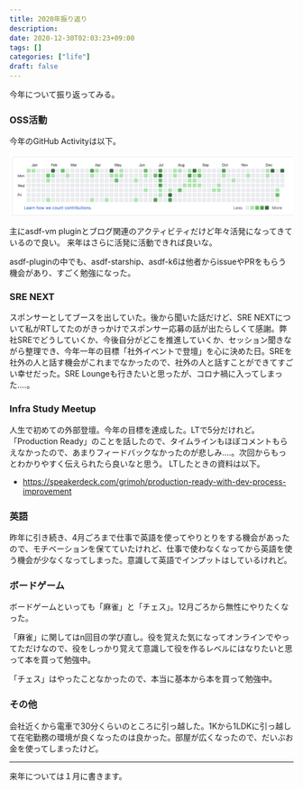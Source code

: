 ```yaml
---
title: 2020年振り返り
description:
date: 2020-12-30T02:03:23+09:00
tags: []
categories: ["life"]
draft: false
---
```


今年について振り返ってみる。

### OSS活動

今年のGitHub Activityは以下。

![](image1.png)

主にasdf-vm pluginとブログ関連のアクティビティだけど年々活発になってきているので良い。
来年はさらに活発に活動できれば良いな。

asdf-pluginの中でも、asdf-starship、asdf-k6は他者からissueやPRをもらう機会があり、すごく勉強になった。

### SRE NEXT

スポンサーとしてブースを出していた。後から聞いた話だけど、SRE NEXTについて私がRTしてたのがきっかけでスポンサー応募の話が出たらしくて感謝。弊社SREでどうしていくか、今後自分がどこを推進していくか、セッション聞きながら整理でき、今年一年の目標「社外イベントで登壇」を心に決めた日。SREを社外の人と話す機会がこれまでなかったので、社外の人と話すことができてすごい幸せだった。SRE Loungeも行きたいと思ったが、コロナ禍に入ってしまった....。

### Infra Study Meetup

人生で初めての外部登壇。今年の目標を達成した。LTで5分だけれど。
「Production Ready」のことを話したので、タイムラインもほぼコメントもらえなかったので、あまりフィードバックなかったのが悲しみ....。次回からもっとわかりやすく伝えられたら良いなと思う。
LTしたときの資料は以下。
* https://speakerdeck.com/grimoh/production-ready-with-dev-process-improvement

### 英語

昨年に引き続き、4月ごろまで仕事で英語を使ってやりとりをする機会があったので、モチベーションを保てていたけれど、仕事で使わなくなってから英語を使う機会が少なくなってしまった。意識して英語でインプットはしているけれど。

### ボードゲーム

ボードゲームといっても「麻雀」と「チェス」。12月ごろから無性にやりたくなった。

「麻雀」に関してはn回目の学び直し。役を覚えた気になってオンラインでやってただけなので、役をしっかり覚えて意識して役を作るレベルにはなりたいと思って本を買って勉強中。

「チェス」はやったことなかったので、本当に基本から本を買って勉強中。

### その他

会社近くから電車で30分くらいのところに引っ越した。1Kから1LDKに引っ越して在宅勤務の環境が良くなったのは良かった。部屋が広くなったので、だいぶお金を使ってしまったけど。

---

来年については１月に書きます。
